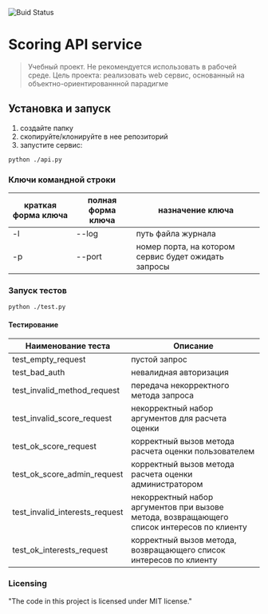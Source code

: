![Buid Status](https://github.com/denis1afds/homework_3/actions/workflows/checks.yml/badge.svg?branch=master)


# Scoring API service
>Учебный проект. Не рекомендуется использовать в рабочей среде. 
> Цель проекта: реализовать web сервис, основанный на объектно-ориентированнной парадигме 

## Установка и запуск

1. создайте папку
2. скопируйте/клонируйте в нее репозиторий 
3. запустите сервис:
```shell
python ./api.py
```

### Ключи командной строки 
| краткая форма ключа | полная форма ключа | назначение ключа |
|---------------------|--------------------|------------------|
| -l | --log |    путь файла журнала |
|-p| --port|     номер порта, на котором сервис будет ожидать запросы |

### Запуск тестов
```shell
python ./test.py
```
#### Тестирование
| Наименование теста             | Описание                                                                                   |
|--------------------------------|--------------------------------------------------------------------------------------------|
| test_empty_request             | пустой запрос                                                                              |
| test_bad_auth                  | невалидная авторизация                                                                     |
| test_invalid_method_request    | передача некорректного метода запроса                                                      |
| test_invalid_score_request     | некорректный набор аргументов для расчета оценки                                           |
| test_ok_score_request          | корректный вызов метода расчета оценки пользователем                                       |
| test_ok_score_admin_request    | корректный вызов метода расчета оценки администратором                                     |
| test_invalid_interests_request | некорректный набор аргументов при вызове метода, возвращающего список интересов по клиенту |
| test_ok_interests_request      | корректный вызов метода, возвращающего список интересов по клиенту                                                                                          |



### Licensing

"The code in this project is licensed under MIT license."
